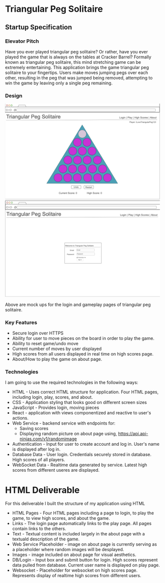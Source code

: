 # Triangular Peg Solitaire

## Startup Specification

### Elevator Pitch

Have you ever played triangular peg solitaire? Or rather, have you ever played the game that is always on the tables at Cracker Barrel? Formally known as triangular peg solitaire, this mind stretching game can be extremely entertaining. This application brings the game triangular peg solitaire to your fingertips. Users make moves jumping pegs over each other, resulting in the peg that was jumped being removed, attempting to win the game by leaving only a single peg remaining. 

### Design

![Play Mock](TriangularPegPlayMock.png)
![Login Mock](TriangularPegLoginMock.png)

Above are mock ups for the login and gameplay pages of triangular peg solitaire. 

### Key Features
- Secure login over HTTPS
- Ability for user to move pieces on the board in order to play the game.
- Ability to reset game/undo move
- Current number of moves by user displayed
- High scores from all users displayed in real time on high scores page.
- About/How to play the game on about page. 


### Technologies
I am going to use the required technologies in the following ways:
- HTML - Uses correct HTML structure for application. Four HTML pages, including login, play, scores, and about.
- CSS - Application styling that looks good on different screen sizes
- JavaScript - Provides login, moving pieces
- React - application with views componentized and reactive to user's actions.
- Web Service - backend service with endpoints for: 
  - Saving scores
  - Displaying random picture on about page using, https://api.api-ninjas.com/v1/randomimage
- Authentication - Input for user to create account and log in. User's name is displayed after log in.
- Database Data - User login. Credentials securely stored in database. High scores of all players. 
- WebSocket Data - Realtime data generated by service. Latest high scores from different useres are displayed. 
# HTML Deliverable
For this deliverable I built the structure of my application using HTML

- HTML Pages - Four HTML pages including a page to login, to play the game, to view high scores, and about the game.
- Links - The login page automatically links to the play page. All pages contain links to the others.
- Text - Textual content is included largely in the about page with a textuald description of the game.
- Web Service Placeholder - image on about page is currently serving as a placeholder where random images will be desplayed.
- Images - image included on about page for visual aesthetics.
- DB/Login - Input box and submit button for login. High scores represent data pulled from database. Current user name is displayed on play page.
- Websocket - Placeholder for websocket on high scores page. Represents display of realtime high scores from different users.